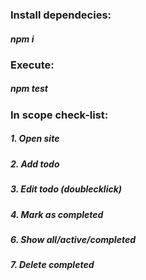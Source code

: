 ### Install dependecies: 
##### **npm i**
### Execute:
##### **npm test**

### In scope check-list:
##### 1. Open site
##### 2. Add todo
##### 3. Edit todo (doublecklick)
##### 4. Mark as completed
##### 6. Show all/active/completed
##### 7. Delete completed
